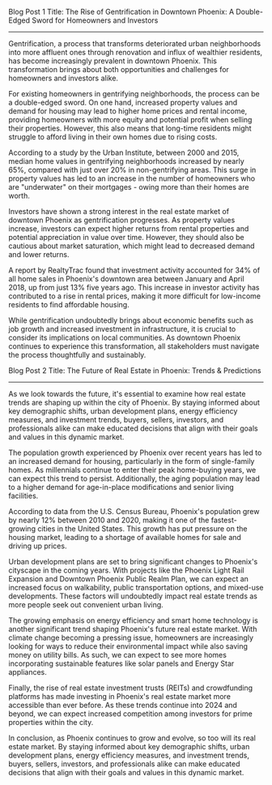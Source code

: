 Blog Post 1 Title: The Rise of Gentrification in Downtown Phoenix: A Double-Edged Sword for Homeowners and Investors

---

Gentrification, a process that transforms deteriorated urban neighborhoods into more affluent ones through renovation and influx of wealthier residents, has become increasingly prevalent in downtown Phoenix. This transformation brings about both opportunities and challenges for homeowners and investors alike.

For existing homeowners in gentrifying neighborhoods, the process can be a double-edged sword. On one hand, increased property values and demand for housing may lead to higher home prices and rental income, providing homeowners with more equity and potential profit when selling their properties. However, this also means that long-time residents might struggle to afford living in their own homes due to rising costs.

According to a study by the Urban Institute, between 2000 and 2015, median home values in gentrifying neighborhoods increased by nearly 65%, compared with just over 20% in non-gentrifying areas. This surge in property values has led to an increase in the number of homeowners who are "underwater" on their mortgages - owing more than their homes are worth.

Investors have shown a strong interest in the real estate market of downtown Phoenix as gentrification progresses. As property values increase, investors can expect higher returns from rental properties and potential appreciation in value over time. However, they should also be cautious about market saturation, which might lead to decreased demand and lower returns.

A report by RealtyTrac found that investment activity accounted for 34% of all home sales in Phoenix's downtown area between January and April 2018, up from just 13% five years ago. This increase in investor activity has contributed to a rise in rental prices, making it more difficult for low-income residents to find affordable housing.

While gentrification undoubtedly brings about economic benefits such as job growth and increased investment in infrastructure, it is crucial to consider its implications on local communities. As downtown Phoenix continues to experience this transformation, all stakeholders must navigate the process thoughtfully and sustainably.

Blog Post 2 Title: The Future of Real Estate in Phoenix: Trends & Predictions

---

As we look towards the future, it's essential to examine how real estate trends are shaping up within the city of Phoenix. By staying informed about key demographic shifts, urban development plans, energy efficiency measures, and investment trends, buyers, sellers, investors, and professionals alike can make educated decisions that align with their goals and values in this dynamic market.

The population growth experienced by Phoenix over recent years has led to an increased demand for housing, particularly in the form of single-family homes. As millennials continue to enter their peak home-buying years, we can expect this trend to persist. Additionally, the aging population may lead to a higher demand for age-in-place modifications and senior living facilities.

According to data from the U.S. Census Bureau, Phoenix's population grew by nearly 12% between 2010 and 2020, making it one of the fastest-growing cities in the United States. This growth has put pressure on the housing market, leading to a shortage of available homes for sale and driving up prices.

Urban development plans are set to bring significant changes to Phoenix's cityscape in the coming years. With projects like the Phoenix Light Rail Expansion and Downtown Phoenix Public Realm Plan, we can expect an increased focus on walkability, public transportation options, and mixed-use developments. These factors will undoubtedly impact real estate trends as more people seek out convenient urban living.

The growing emphasis on energy efficiency and smart home technology is another significant trend shaping Phoenix's future real estate market. With climate change becoming a pressing issue, homeowners are increasingly looking for ways to reduce their environmental impact while also saving money on utility bills. As such, we can expect to see more homes incorporating sustainable features like solar panels and Energy Star appliances.

Finally, the rise of real estate investment trusts (REITs) and crowdfunding platforms has made investing in Phoenix's real estate market more accessible than ever before. As these trends continue into 2024 and beyond, we can expect increased competition among investors for prime properties within the city.

In conclusion, as Phoenix continues to grow and evolve, so too will its real estate market. By staying informed about key demographic shifts, urban development plans, energy efficiency measures, and investment trends, buyers, sellers, investors, and professionals alike can make educated decisions that align with their goals and values in this dynamic market.